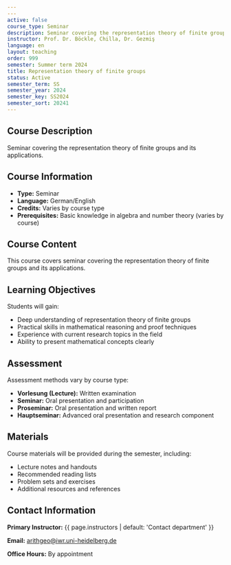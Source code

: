 ```yaml
---
---
active: false
course_type: Seminar
description: Seminar covering the representation theory of finite groups and its applications.
instructor: Prof. Dr. Böckle, Chilla, Dr. Gezmiş
language: en
layout: teaching
order: 999
semester: Summer term 2024
title: Representation theory of finite groups
status: Active
semester_term: SS
semester_year: 2024
semester_key: SS2024
semester_sort: 20241
---
```






## Course Description

Seminar covering the representation theory of finite groups and its applications.

## Course Information

- **Type:** Seminar
- **Language:** German/English
- **Credits:** Varies by course type
- **Prerequisites:** Basic knowledge in algebra and number theory (varies by course)

## Course Content

This course covers seminar covering the representation theory of finite groups and its applications.

## Learning Objectives

Students will gain:
- Deep understanding of representation theory of finite groups
- Practical skills in mathematical reasoning and proof techniques
- Experience with current research topics in the field
- Ability to present mathematical concepts clearly

## Assessment

Assessment methods vary by course type:
- **Vorlesung (Lecture):** Written examination
- **Seminar:** Oral presentation and participation
- **Proseminar:** Oral presentation and written report
- **Hauptseminar:** Advanced oral presentation and research component

## Materials

Course materials will be provided during the semester, including:
- Lecture notes and handouts
- Recommended reading lists
- Problem sets and exercises
- Additional resources and references

## Contact Information

**Primary Instructor:** {{ page.instructors | default: 'Contact department' }}

**Email:** [arithgeo@iwr.uni-heidelberg.de](mailto:arithgeo@iwr.uni-heidelberg.de)

**Office Hours:** By appointment